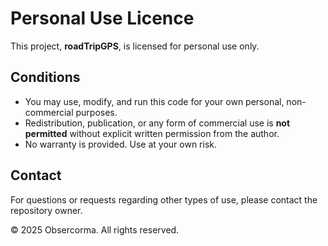 # Personal Use Licence

This project, **roadTripGPS**, is licensed for personal use only.

## Conditions

- You may use, modify, and run this code for your own personal, non-commercial purposes.
- Redistribution, publication, or any form of commercial use is **not permitted** without explicit written permission from the author.
- No warranty is provided. Use at your own risk.

## Contact

For questions or requests regarding other types of use, please contact the repository owner.

© 2025 Obsercorma. All rights reserved.
